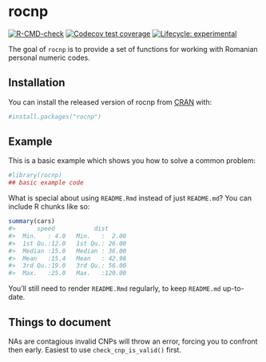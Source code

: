 
<!-- README.md is generated from README.Rmd. Please edit that file -->

# rocnp

<!-- badges: start -->

[![R-CMD-check](https://github.com/dragosmg/rocnp/workflows/R-CMD-check/badge.svg)](https://github.com/dragosmg/rocnp/actions)
[![Codecov test
coverage](https://codecov.io/gh/dragosmg/rocnp/branch/main/graph/badge.svg)](https://app.codecov.io/gh/dragosmg/rocnp?branch=main)
[![Lifecycle:
experimental](https://img.shields.io/badge/lifecycle-experimental-orange.svg)](https://lifecycle.r-lib.org/articles/stages.html#experimental)
<!-- badges: end -->

The goal of `rocnp` is to provide a set of functions for working with
Romanian personal numeric codes.

## Installation

You can install the released version of rocnp from
[CRAN](https://CRAN.R-project.org) with:

``` r
#install.packages("rocnp")
```

## Example

This is a basic example which shows you how to solve a common problem:

``` r
#library(rocnp)
## basic example code
```

What is special about using `README.Rmd` instead of just `README.md`?
You can include R chunks like so:

``` r
summary(cars)
#>      speed           dist       
#>  Min.   : 4.0   Min.   :  2.00  
#>  1st Qu.:12.0   1st Qu.: 26.00  
#>  Median :15.0   Median : 36.00  
#>  Mean   :15.4   Mean   : 42.98  
#>  3rd Qu.:19.0   3rd Qu.: 56.00  
#>  Max.   :25.0   Max.   :120.00
```

You’ll still need to render `README.Rmd` regularly, to keep `README.md`
up-to-date.

## Things to document

NAs are contagious invalid CNPs will throw an error, forcing you to
confront then early. Easiest to use `check_cnp_is_valid()` first.
